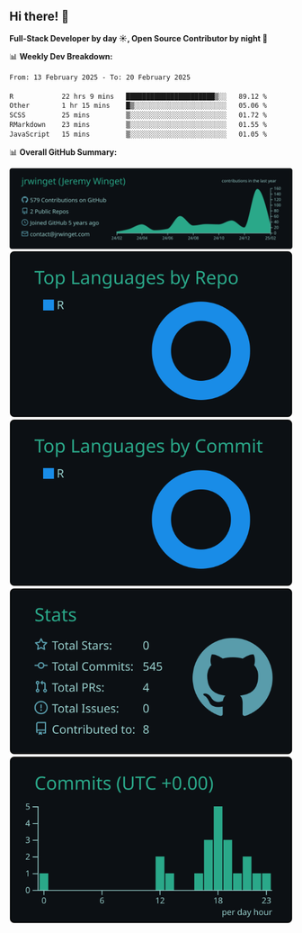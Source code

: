 ## Hi there! 👋

**Full-Stack Developer by day ☀️, Open Source Contributor by night 🌙**

📊 **Weekly Dev Breakdown:**
<!--START_SECTION:waka-->

```txt
From: 13 February 2025 - To: 20 February 2025

R            22 hrs 9 mins   ██████████████████████▒░░   89.12 %
Other        1 hr 15 mins    █▒░░░░░░░░░░░░░░░░░░░░░░░   05.06 %
SCSS         25 mins         ▒░░░░░░░░░░░░░░░░░░░░░░░░   01.72 %
RMarkdown    23 mins         ▒░░░░░░░░░░░░░░░░░░░░░░░░   01.55 %
JavaScript   15 mins         ▒░░░░░░░░░░░░░░░░░░░░░░░░   01.05 %
```

<!--END_SECTION:waka-->

📊 **Overall GitHub Summary:**

[![](https://raw.githubusercontent.com/jrwinget/jrwinget/main/profile-summary-card-output/gotham/0-profile-details.svg)](https://github.com/vn7n24fzkq/github-profile-summary-cards)
[![](https://raw.githubusercontent.com/jrwinget/jrwinget/main/profile-summary-card-output/gotham/1-repos-per-language.svg)](https://github.com/vn7n24fzkq/github-profile-summary-cards) [![](https://raw.githubusercontent.com/jrwinget/jrwinget/main/profile-summary-card-output/gotham/2-most-commit-language.svg)](https://github.com/vn7n24fzkq/github-profile-summary-cards)
[![](https://raw.githubusercontent.com/jrwinget/jrwinget/main/profile-summary-card-output/gotham/3-stats.svg)](https://github.com/vn7n24fzkq/github-profile-summary-cards) [![](https://raw.githubusercontent.com/jrwinget/jrwinget/main/profile-summary-card-output/gotham/4-productive-time.svg)](https://github.com/vn7n24fzkq/github-profile-summary-cards)
